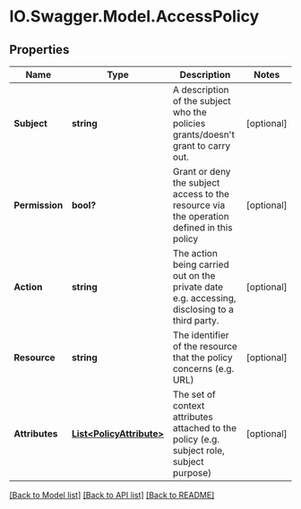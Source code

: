 # IO.Swagger.Model.AccessPolicy
## Properties

Name | Type | Description | Notes
------------ | ------------- | ------------- | -------------
**Subject** | **string** | A description of the subject who the policies grants/doesn&#39;t grant to carry out.  | [optional] 
**Permission** | **bool?** | Grant or deny the subject access to the resource via the operation defined in this policy  | [optional] 
**Action** | **string** | The action being carried out on the private date e.g. accessing, disclosing to a third party.   | [optional] 
**Resource** | **string** | The identifier of the resource that the policy concerns (e.g. URL)  | [optional] 
**Attributes** | [**List&lt;PolicyAttribute&gt;**](PolicyAttribute.md) | The set of context attributes attached to the policy (e.g. subject role, subject purpose)  | [optional] 

[[Back to Model list]](../README.md#documentation-for-models) [[Back to API list]](../README.md#documentation-for-api-endpoints) [[Back to README]](../README.md)

